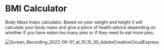 #  BMI Calculator

Body Mass Index calculator. Based on your weight and height it will calculate your body mass and give a piece of health advice depending on whether if you have eaten too many pies or if they need to eat more pies.

![Screen_Recording_2022-06-01_at_10_15_30_AdobeCreativeCloudExpress](https://user-images.githubusercontent.com/75540250/171364594-0ab15fc4-b2af-4c23-9294-c9a191c529b4.gif)

